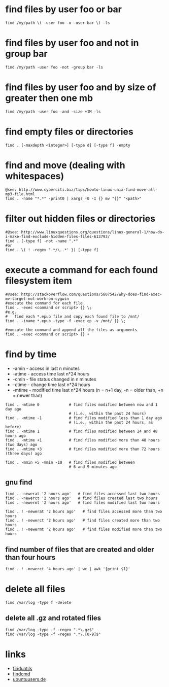 # find files by user foo or bar

```
find /my/path \( -user foo -o -user bar \) -ls
```

# find files by user foo and not in group bar

```
find /my/path -user foo -not -group bar -ls
```

# find files by user foo and by size of greater then one mb

```
find /my/path -user foo -and -size +1M -ls
```

# find empty files or directories

```
find . [-maxdepth <integer>] [-type d] [-type f] -empty
```

# find and move (dealing with whitespaces)

```
@see: http://www.cyberciti.biz/tips/howto-linux-unix-find-move-all-mp3-file.html
find . -name "*.*" -print0 | xargs -0 -I {} mv "{}" "<path>"
```

# filter out hidden files or directories

```
#@see: http://www.linuxquestions.org/questions/linux-general-1/how-do-i-make-find-exclude-hidden-files-files-613793/
find . [-type f] -not -name ".*"
#or
find . \( ! -regex '.*/\..*' }) [-type f]
```

# execute a command for each found filesystem item

```
#@see: http://stackoverflow.com/questions/5607542/why-does-find-exec-mv-target-not-work-on-cygwin
#execute the command for each file
find . -exec <command or script> {} \;
#e.g.
#   find each *.epub file and copy each found file to /mnt/
find . -iname *.epub -type -f -exec cp -v /mnt/ {} \;

#execute the command and append all the files as arguments
find . -exec <command or script> {} +
```

# find by time

* -amin     -   access in last n minutes
* -atime    -   access time last n*24 hours
* -cmin     -   file status changed in n minutes
* -ctime    -   change time last n\*24 hours
* -mtime    -   modified time last n\*24 hours (n = n+1 day, -n = older than, +n = newer than)

```
find . -mtime 0             # find files modified between now and 1 day ago
                            # (i.e., within the past 24 hours)
find . -mtime -1            # find files modified less than 1 day ago
                            # (i.e., within the past 24 hours, as before)
find . -mtime 1             # find files modified between 24 and 48 hours ago
find . -mtime +1            # find files modified more than 48 hours (two days) ago
find . -mtime +3            # find files modified more than 72 hours (three days) ago

find . -mmin +5 -mmin -10   # find files modified between
                            # 6 and 9 minutes ago
```

## gnu find

```
find . -newerat '2 hours ago'   # find files accessed last two hours
find . -newerct '2 hours ago'   # find files created last two hours
find . -newermt '2 hours ago'   # find files modified last two hours
```

```
find . ! -newerat '2 hours ago'   # find files accessed more than two hours
find . ! -newerct '2 hours ago'   # find files created more than two hours
find . ! -newermt '2 hours ago'   # find files modified more than two hours
```

## find number of files that are created and older than four hours

```
find . ! -newerct '4 hours ago' | wc | awk '{print $1}'
```

# delete all files

```
find /var/log -type f -delete
```

## delete all .gz and rotated files

```
find /var/log -type -f -regex ".*\.gz$"
find /var/log -type -f -regex ".*\.[0-9]$"
```

# links

* [finduntils](http://www.gnu.org/software/findutils/findutils.html)
* [findcmd](http://content.hccfl.edu/pollock/unix/findcmd.htm)
* [ubuntuusers.de](http://wiki.ubuntuusers.de/find)
